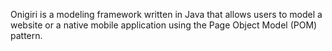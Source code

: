 Onigiri is a modeling framework written in Java that allows users to model a website
or a native mobile application using the Page Object Model (POM) pattern.
